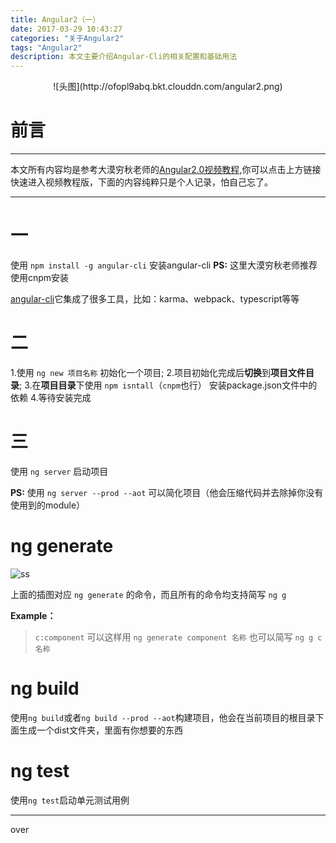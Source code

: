 ```yaml
---
title: Angular2（一）
date: 2017-03-29 10:43:27
categories: "关于Angular2"
tags: "Angular2"
description: 本文主要介绍Angular-Cli的相关配置和基础用法
---
```

<style type="text/css">
    .no-border{
        text-align: center;
    }
    .no-border img{
        border:none !important;
        margin: 0 auto !important;
    }
</style>

<div class="no-border">
![头图](http://ofopl9abq.bkt.clouddn.com/angular2.png)
</div>

前言
====
-------------

本文所有内容均是参考大漠穷秋老师的[Angular2.0视频教程](http://www.bilibili.com/video/av8700148/?from=search&seid=1544907794104278646),你可以点击上方链接快速进入视频教程版，下面的内容纯粹只是个人记录，怕自己忘了。

-------------------------------------------------------------------------------

一
====

使用 `npm install -g angular-cli` 安装angular-cli
**PS:** 这里大漠穷秋老师推荐使用cnpm安装

[angular-cli](https://www.npmjs.com/package/angular-cli)它集成了很多工具，比如：karma、webpack、typescript等等

二
====

1.使用 `ng new 项目名称` 初始化一个项目;
2.项目初始化完成后**切换**到**项目文件目录**;
3.在**项目目录**下使用 `npm isntall`（`cnpm`也行） 安装package.json文件中的依赖
4.等待安装完成

三
====

使用 `ng server` 启动项目

**PS:** 使用 `ng server --prod --aot` 可以简化项目（他会压缩代码并去除掉你没有使用到的module）

ng generate
====

![ss](/plates/angular2_1_1.png)

上面的插图对应 `ng generate` 的命令，而且所有的命令均支持简写 `ng g`

**Example：** 
>`c:component` 可以这样用 `ng generate component 名称` 也可以简写 `ng g c 名称`

ng build
====
使用`ng build`或者`ng build --prod --aot`构建项目，他会在当前项目的根目录下面生成一个dist文件夹，里面有你想要的东西

ng test
====
使用`ng test`启动单元测试用例

-----------------------------------------------
over